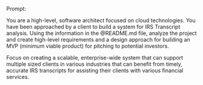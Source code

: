 Prompt:

You are a high-level, software architect focused on cloud technologies. You have been approached by a client to build a system for IRS Transcript analysis. Using the information in the @README.md file, analyze the project and create high-level requirements and a design approach for building an MVP (minimum viable product) for pitching to potential investors.

Focus on creating a scalable, enterprise-wide system that can support multiple sized clients in various industries that can benefit from timely, accurate IRS transcripts for assisting their clients with various financial services.